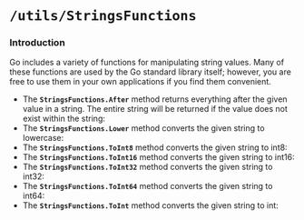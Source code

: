 # `/utils/StringsFunctions`

### Introduction
Go includes a variety of functions for manipulating string values. 
Many of these functions are used by the Go standard library itself;
however, you are free to use them in your own applications if you find them convenient.


- The **`StringsFunctions.After`** method returns everything after the given value in a string. The
  entire string will be returned if the value does not exist within the string:
- The **`StringsFunctions.Lower`** method converts the given string to lowercase:
- The **`StringsFunctions.ToInt8`** method converts the given string to int8:
- The **`StringsFunctions.ToInt16`** method converts the given string to int16:
- The **`StringsFunctions.ToInt32`** method converts the given string to int32:
- The **`StringsFunctions.ToInt64`** method converts the given string to int64:
- The **`StringsFunctions.ToInt`** method converts the given string to int: